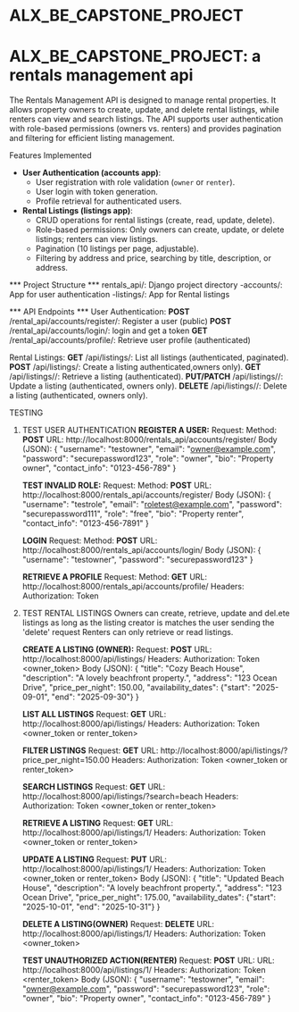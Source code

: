 # ALX_BE_CAPSTONE_PROJECT
# ALX_BE_CAPSTONE_PROJECT: a rentals management api

The Rentals Management API is designed to manage rental properties. 
It allows property owners to create, update, and delete rental listings, while renters can view and search listings. 
The API supports user authentication with role-based permissions (owners vs. renters) and provides pagination and filtering for efficient listing management.

Features Implemented
- **User Authentication (accounts app)**:
  - User registration with role validation (`owner` or `renter`).
  - User login with token generation.
  - Profile retrieval for authenticated users.
- **Rental Listings (listings app)**:
  - CRUD operations for rental listings (create, read, update, delete).
  - Role-based permissions: Only owners can create, update, or delete listings; renters can view listings.
  - Pagination (10 listings per page, adjustable).
  - Filtering by address and price, searching by title, description, or address.

***  Project Structure   ***
rentals_api/: Django project directory
    -accounts/: App for user authentication
    -listings/: App for Rental listings

***    API Endpoints    ***
User Authentication:
    **POST** /rental_api/accounts/register/: Register a user (public)
    **POST** /rental_api/accounts/login/: login and get a token
    **GET** /rental_api/accounts/profile/: Retrieve user profile (authenticated)

Rental Listings:
    **GET** /api/listings/: List all listings (authenticated, paginated).
    **POST** /api/listings/: Create a listing authenticated,owners only).
    **GET** /api/listings/<id>/: Retrieve a listing (authenticated).
    **PUT/PATCH** /api/listings/<id>/: Update a listing (authenticated, owners only).
    **DELETE** /api/listings/<id>/: Delete a listing (authenticated, owners only).

TESTING

1. TEST USER AUTHENTICATION
    **REGISTER A USER:**
    Request:
        Method: **POST**
        URL: http://localhost:8000/rentals_api/accounts/register/
        Body (JSON):
        {
            "username": "testowner",
            "email": "owner@example.com",
            "password": "securepassword123",
            "role": "owner",
            "bio": "Property owner",
            "contact_info": "0123-456-789"
        }

    **TEST INVALID ROLE:**
    Request:
        Method: **POST**
        URL: http://localhost:8000/rentals_api/accounts/register/
        Body (JSON):
        {
            "username": "testrole",
            "email": "roletest@example.com",
            "password": "securepassword111",
            "role": "free",
            "bio": "Property renter",
            "contact_info": "0123-456-7891"
        }
        
    **LOGIN**
    Request:
        Method: **POST**
        URL: http://localhost:8000/rentals_api/accounts/login/
        Body (JSON):
        {
            "username": "testowner",
            "password": "securepassword123"
        }

    **RETRIEVE A PROFILE**
        Request:
            Method: **GET**
            URL: http://localhost:8000/rentals_api/accounts/profile/
        Headers: Authorization: Token <user-token>

2.  TEST RENTAL LISTINGS
    Owners can create, retrieve, update and del.ete listings as long as the listing creator is matches the user sending the 'delete' request
    Renters can only retrieve or read listings.

    **CREATE A LISTING (OWNER):**
    Request:
        **POST**
        URL: http://localhost:8000/api/listings/
        Headers: Authorization: Token <owner_token>
        Body (JSON):
        {
            "title": "Cozy Beach House",
            "description": "A lovely beachfront property.",
            "address": "123 Ocean Drive",
            "price_per_night": 150.00,
            "availability_dates": {"start": "2025-09-01", "end": "2025-09-30"}
        }
        
    **LIST ALL LISTINGS**
    Request:
        **GET**
        URL: http://localhost:8000/api/listings/
        Headers: Authorization: Token <owner_token or renter_token>

    **FILTER LISTINGS**
    Request:
        **GET**
        URL: http://localhost:8000/api/listings/?price_per_night=150.00
        Headers: Authorization: Token <owner_token or renter_token>

    **SEARCH LISTINGS**
    Request:
        **GET**
        URL: http://localhost:8000/api/listings/?search=beach
        Headers: Authorization: Token <owner_token or renter_token>

    **RETRIEVE A LISTING**
        Request:
            **GET**
            URL: http://localhost:8000/api/listings/1/
            Headers: Authorization: Token <owner_token or renter_token>
    
    **UPDATE A LISTING**
    Request:
        **PUT**
        URL: http://localhost:8000/api/listings/1/
        Headers: Authorization: Token <owner_token or renter_token>
        Body (JSON):
        {
            "title": "Updated Beach House",
            "description": "A lovely beachfront property.",
            "address": "123 Ocean Drive",
            "price_per_night": 175.00,
            "availability_dates": {"start": "2025-10-01", "end": "2025-10-31"}
        }

    **DELETE A LISTING(OWNER)**
    Request:
        **DELETE**
        URL: http://localhost:8000/api/listings/1/
       Headers: Authorization: Token <owner_token>

    **TEST UNAUTHORIZED ACTION(RENTER)**
    Request:
        **POST**
        URL: URL: http://localhost:8000/api/listings/1/
        Headers: Authorization: Token <renter_token>
        Body (JSON):
            {
                "username": "testowner",
                "email": "owner@example.com",
                "password": "securepassword123",
                "role": "owner",
                "bio": "Property owner",
                "contact_info": "0123-456-789"
            }
